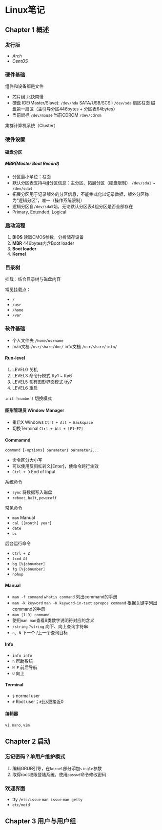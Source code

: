 # Linux笔记

## Chapter 1 概述

### 发行版

- *Arch*
- *CentOS*

### 硬件基础

组件和设备都是文件

- 芯片组 北快南慢
- 硬盘 IDE(Master/Slave): `/dev/hda` SATA/USB/SCSI: `/dev/sda` 扇区柱面 磁盘第一扇区（主引导分区446bytes + 分区表64bytes）
- 当前鼠标 `/dev/mouse` 当前CDROM `/dev/cdrom`

集群计算机系统（Cluster）

### 硬件设置

#### 磁盘分区

##### MBR(Master Boot Record)

- 分区最小单位：柱面
- 默认分区表支持4组分区信息：主分区、拓展分区（硬盘限制） `/dev/sda1` ~ `/dev/sda4`
- 拓展分区用于记录额外的分区信息，不能格式化以记录数据，额外分区称为“逻辑分区”，唯一（操作系统限制）
- 逻辑分区自`/dev/sda5`始，无论默认分区表4组分区是否全部存在
- Primary, Extended, Logical

### 启动流程

1. **BIOS** 读取CMOS参数，分析储存设备
2. **MBR** 446bytes内含Boot loader
3. **Boot loader**
4. **Kernel**

### 目录树

挂载：结合目录树与磁盘内容

常见挂载点：

- `/`
- `/usr`
- `/home`
- `/var`

### 软件基础

- 个人文件夹 `/home/usrname`
- man文档 `/usr/share/doc/` info文档 `/usr/share/info/`

#### Run-level

1. LEVEL0 关机
2. LEVEL3 命令行模式 tty1 ~ tty6
3. LEVEL5 含有图形界面模式 tty7
4. LEVEL6 重启

`init [number]` 切换模式

#### 图形管理员 Window Manager

- 重启X Windows `Ctrl + Alt + Backspace`
- 切换Terminal `Ctrl + Alt + [F1~F7]`

#### Commamnd

`command [-options] parameter1 parameter2...`

- 命令区分大小写
- 可以使用反斜杠转义[Enter]，使命令跨行生效
- `Ctrl + D` End of Input

系统命令

- `sync` 将数据写入磁盘
- `reboot`, `halt`, `poweroff`

常见命令

- `man` Manual
- `cal [[month] year]`
- `date`
- `bc`

后台运行命令

- `Ctrl + Z`
- `(cmd &)`
- `bg [%jobnumber]`
- `fg [%jobnumber]`
- `nohup`

#### Manual

- `man -f command` `whatis command` 列出command的手册
- `man -k keyword` `man -K keyword-in-text` `apropos command` 根据关键字列出command的手册
- `man [1-9] command`
- 使用`man man`查看9类数字说明符对应的含义
- `/string` `?string` 向下、向上查询字符串
- `n, N` 下一个 /上一个查询目标

#### Info

- `info info`
- `h` 帮助系统
- `N P` 前后导航
- `U` 向上

#### Terminal

- `$` normal user
- `#` Root user；`#`比`$`更接近0

#### 编辑器

`vi`, `nano`, `vim`

## Chapter 2 启动

### 忘记密码？单用户维护模式

1. 编辑GRUB引导，在`kernel`部分添加`single`参数
2. 取得root权限登陆系统，使用`passwd`命令修改密码

### 欢迎界面

- tty `/etc/issue` `man issue` `man getty`
- `etc/motd`

## Chapter 3 用户与用户组
